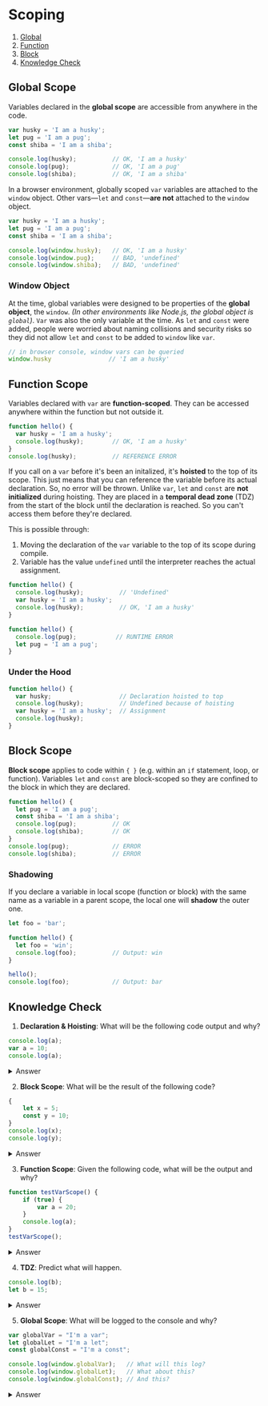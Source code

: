 # Scoping
1. [Global](#global-scope)
2. [Function](#function-scope)
3. [Block](#block-scope)
4. [Knowledge Check](#knowledge-check)

## Global Scope
Variables declared in the **global scope** are accessible from anywhere in the code. 

```js
var husky = 'I am a husky';
let pug = 'I am a pug';
const shiba = 'I am a shiba';

console.log(husky);          // OK, 'I am a husky'
console.log(pug);            // OK, 'I am a pug'
console.log(shiba);          // OK, 'I am a shiba'
```

In a browser environment, globally scoped `var` variables are attached to the `window` object. Other vars—`let` and `const`—**are not** attached to the `window` object.

```js
var husky = 'I am a husky';
let pug = 'I am a pug';
const shiba = 'I am a shiba';

console.log(window.husky);   // OK, 'I am a husky'
console.log(window.pug);     // BAD, 'undefined'
console.log(window.shiba);   // BAD, 'undefined'
```

### Window Object
At the time, global variables were designed to be properties of the **global object**, the `window`. _(In other environments like Node.js, the global object is `global`)_. `Var` was also the only variable at the time. As `let` and `const` were added, people were worried about naming collisions and security risks so they did not allow `let` and `const` to be added to `window` like `var`.

```js
// in browser console, window vars can be queried
window.husky                // 'I am a husky'
```


## Function Scope
Variables declared with `var` are **function-scoped**. They can be accessed anywhere within the function but not outside it.
```js
function hello() {
  var husky = 'I am a husky';
  console.log(husky);        // OK, 'I am a husky'
}
console.log(husky);          // REFERENCE ERROR
```

If you call on a `var` before it's been an initalized, it's **hoisted** to the top of its scope. This just means that you can reference the variable before its actual declaration. So, no error will be thrown. Unlike `var`, `let` and `const` are **not initialized** during hoisting. They are placed in a **temporal dead zone** (TDZ) from the start of the block until the declaration is reached. So you can't access them before they're declared.

This is possible through:
1. Moving the declaration of the `var` variable to the top of its scope during compile.
2. Variable has the value `undefined` until the interpreter reaches the actual assignment.

```js
function hello() {
  console.log(husky);          // 'Undefined'
  var husky = 'I am a husky';
  console.log(husky);          // OK, 'I am a husky'
}
```

```js
function hello() {
  console.log(pug);           // RUNTIME ERROR
  let pug = 'I am a pug';
}
```
### Under the Hood
```js
function hello() {
  var husky;                   // Declaration hoisted to top
  console.log(husky);          // Undefined because of hoisting
  var husky = 'I am a husky';  // Assignment
  console.log(husky);
}
```

## Block Scope
**Block scope** applies to code within `{ }` (e.g. within an `if` statement, loop, or function). Variables `let` and `const` are block-scoped so they are confined to the block in which they are declared.
```js
function hello() {
  let pug = 'I am a pug';
  const shiba = 'I am a shiba';
  console.log(pug);          // OK
  console.log(shiba);        // OK
}
console.log(pug);            // ERROR
console.log(shiba);          // ERROR
```

### Shadowing
If you declare a variable in local scope (function or block) with the same name as a variable in a parent scope, the local one will **shadow** the outer one.
```js
let foo = 'bar';

function hello() {
  let foo = 'win';
  console.log(foo);          // Output: win
}

hello();
console.log(foo);            // Output: bar
```

## Knowledge Check
1. **Declaration & Hoisting**: What will be the following code output and why?
```js
console.log(a); 
var a = 10;
console.log(a); 
```
<details>
  <summary>Answer</summary>
  First, <b>undefined</b> because variable a was hoisted. Then, <b>10</b>.  
</details>

2. **Block Scope**: What will be the result of the following code?
```js
{
    let x = 5;
    const y = 10;
}
console.log(x); 
console.log(y); 
```
<details>
  <summary>Answer</summary>
  Both result in <b>ERROR</b> because x and y are only accessible from inside { }.  
</details>

3. **Function Scope**: Given the following code, what will be the output and why?
```js
function testVarScope() {
    if (true) {
        var a = 20;
    }
    console.log(a); 
}
testVarScope();
```
<details>
  <summary>Answer</summary>
  Output is <b>20</b> because var is function-scoped, so the variable a declared inside the if block is accessible anywhere within the function scope.
</details>

4. **TDZ**: Predict what will happen.
```js
console.log(b);
let b = 15;
```
<details>
  <summary>Answer</summary>
  An <b>ERROR</b> is produced because let is hoisted and stays in the TDZ until initialized.
</details>

5. **Global Scope**: What will be logged to the console and why?
```js
var globalVar = "I'm a var";
let globalLet = "I'm a let";
const globalConst = "I'm a const";

console.log(window.globalVar);   // What will this log?
console.log(window.globalLet);   // What about this?
console.log(window.globalConst); // And this?
```
<details>
  <summary>Answer</summary>
  First, <b>'I'm a var'</b>. Second and third, <b>undefined</b>. Only var can be attached to window object.
</details>
